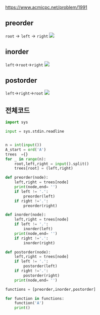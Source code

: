 https://www.acmicpc.net/problem/1991


## preorder
`root` -> `left` -> `right`
<img src='https://upload.wikimedia.org/wikipedia/commons/a/ac/Preorder-traversal.gif'>

## inorder
`left`->`root`->`right`
<img src='https://upload.wikimedia.org/wikipedia/commons/4/48/Inorder-traversal.gif'>

## postorder
`left`->`right`->`root`
<img src = 'https://upload.wikimedia.org/wikipedia/commons/2/28/Postorder-traversal.gif'>



## 전체코드

``` python
import sys

input = sys.stdin.readline


n = int(input())
A_start = ord('A')
trees  ={}
for _ in range(n):
    root,left,right = input().split()
    trees[root] = (left,right)

def preorder(node):
    left,right = trees[node]
    print(node,end= '')
    if left != '.':
        preorder(left)
    if right !='.':
        preorder(right)

def inorder(node):
    left,right = trees[node]
    if left != '.':
        inorder(left)
    print(node,end= '')
    if right !='.':
        inorder(right)

def postorder(node):
    left,right = trees[node]
    if left != '.':
        postorder(left)
    if right !='.':
        postorder(right)
    print(node,end= '')

functions = [preorder,inorder,postorder]

for function in functions:
    function('A')
    print()

```


